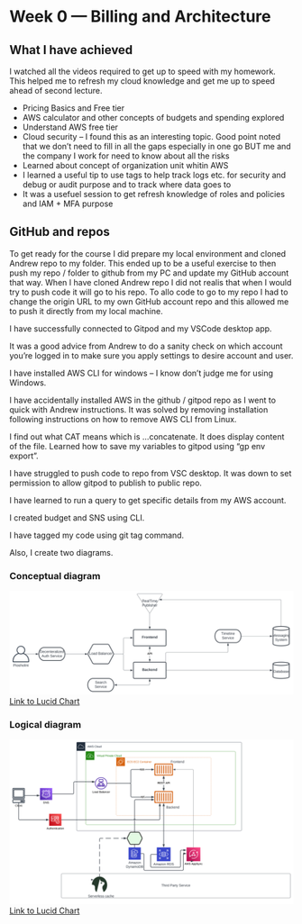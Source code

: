 # Week 0 — Billing and Architecture

## What I have achieved
I watched all the videos required to get up to speed with my homework. This helped me to refresh my cloud knowledge and get me up to speed ahead of second lecture. 
* Pricing Basics and Free tier
* AWS calculator and other concepts of budgets and spending explored
* Understand AWS free tier
* Cloud security – I found this as an interesting topic. Good point noted that we don’t need to fill in all the gaps especially in one go BUT me and the company I work for need to know about all the risks
* Learned about concept of organization unit whitin AWS
* I learned a useful tip to use tags to help track logs etc. for security and debug or audit purpose and to track where data goes to
* It was a usefuel session to get refresh knowledge of roles and policies and IAM + MFA purpose

## GitHub and repos
To get ready for the course I did prepare my local environment and cloned Andrew repo to my folder. This ended up to be a useful exercise to then push my repo / folder to github from my PC and update my GitHub account that way. When I have cloned Andrew repo I did not realis that when I would try to push code it will go to his repo. To allo code to go to my repo I had to change the origin URL to my own GitHub account repo and this allowed me to push it directly from my local machine. 

I have successfully connected to Gitpod and my VSCode desktop app.

It was a good advice from Andrew to do a sanity check on which account you’re logged in to make sure you apply settings to desire account and user. 

I have installed AWS CLI for windows – I know don’t judge me for using Windows.

I have accidentally installed AWS in the  github / gitpod repo as I went to quick with Andrew instructions. It was solved by removing installation following instructions on how to remove AWS CLI from Linux.

I find out what CAT means which is …concatenate. It does display content of the file.
Learned how to save my variables to gitpod using “gp env export”.

I have struggled to push code to repo from VSC desktop. It was down to set permission to allow gitpod to publish to public repo.

I have learned to run a query to get specific details from my AWS account.

I created budget and SNS using CLI.

I have tagged my code using git tag command.

Also, I create two diagrams. 

### Conceptual diagram

![Cruddur Diagram](https://github.com/bloch-code/aws-bootcamp-cruddur-2023/blob/8c957492715ecefbabca973b5e1799631acacfc0/_docs/assets/CruddConceptualDiagram.svg#L1)
[Link to Lucid Chart](https://lucid.app/lucidchart/e29068c3-9d31-4c9a-8306-7a7e1485ca92/edit?viewport_loc=-297%2C-45%2C2219%2C1052%2C0_0&invitationId=inv_637597a4-77a3-43b3-9f4a-7c3e48dea120)

### Logical diagram
![Cruddur Logical Diagram](https://github.com/bloch-code/aws-bootcamp-cruddur-2023/blob/8c957492715ecefbabca973b5e1799631acacfc0/_docs/assets/CruddurLogicalDiagram.svg#L1)
[Link to Lucid Chart](https://lucid.app/lucidchart/8386b507-9d92-4851-b982-ae277d3318e3/edit?viewport_loc=-762%2C145%2C3012%2C1428%2C0_0&invitationId=inv_0cce6e36-8838-4d5b-a8b8-9536b49768fa)
